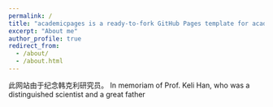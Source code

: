 ```yaml
---
permalink: /
title: "academicpages is a ready-to-fork GitHub Pages template for academic personal websites"
excerpt: "About me"
author_profile: true
redirect_from: 
  - /about/
  - /about.html
---
```



此网站由于纪念韩克利研究员。
In memoriam of Prof. Keli Han, who was a distinguished scientist and a great father
                                                       
